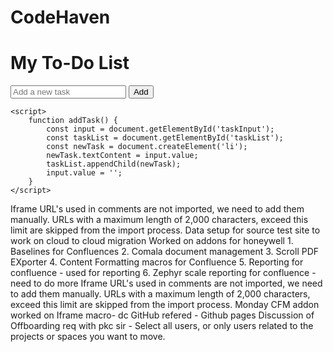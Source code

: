 # CodeHaven
<!-- index.html -->
<!DOCTYPE html>
<html lang="en">
<head>
    <meta charset="UTF-8">
    <meta name="viewport" content="width=device-width, initial-scale=1.0">
    <title>To-Do List</title>
</head>
<body>
    <h1>My To-Do List</h1>
    <input type="text" id="taskInput" placeholder="Add a new task">
    <button onclick="addTask()">Add</button>
    <ul id="taskList"></ul>

    <script>
        function addTask() {
            const input = document.getElementById('taskInput');
            const taskList = document.getElementById('taskList');
            const newTask = document.createElement('li');
            newTask.textContent = input.value;
            taskList.appendChild(newTask);
            input.value = '';
        }
    </script>
</body>
</html>
Iframe URL's used in comments are not imported, we need to add them manually.
URLs with a maximum length of 2,000 characters,  exceed this limit are skipped from the import process.
Data setup for source test site to work on cloud to cloud migration 
Worked on addons for honeywell
1. Baselines for Confluences 
2. Comala document management 
3. Scroll PDF EXporter 
4. Content Formatting macros for Confluence
5. Reporting for confluence - used for reporting 
6. Zephyr scale reporting for confluence - need to do more
Iframe URL's used in comments are not imported, we need to add them manually.
URLs with a maximum length of 2,000 characters,  exceed this limit are skipped from the import process.
Monday 
CFM addon worked on Iframe macro- dc
GitHub refered - Github pages
Discussion of Offboarding req with pkc sir -
Select all users, or only users related to the projects or spaces you want to move.
